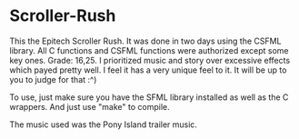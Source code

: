 # Scroller-Rush
This the Epitech Scroller Rush.
It was done in two days using the CSFML library. All C functions and CSFML functions were authorized except some key ones.
Grade: 16,25.
I prioritized music and story over excessive effects which payed pretty well. I feel it has a very unique feel to it.
It will be up to you to judge for that :^)

To use, just make sure you have the SFML library installed as well as the C wrappers. And just use "make" to compile.

The music used was the Pony Island trailer music.
